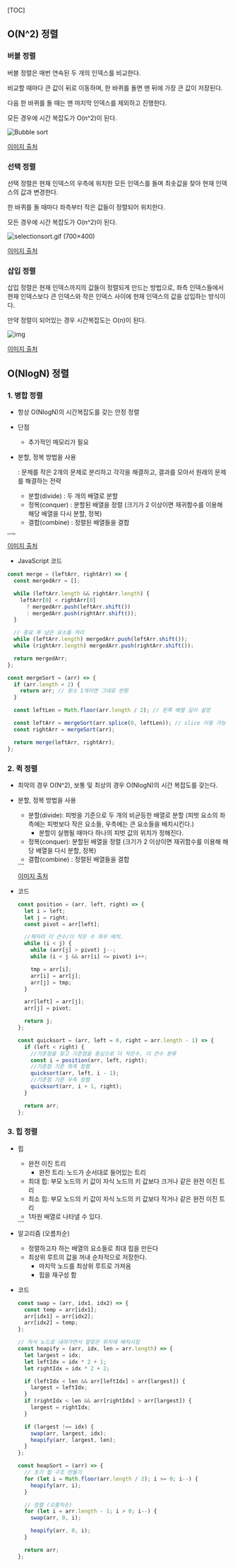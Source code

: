 [TOC]

## O(N^2) 정렬

### 버블 정렬

버블 정렬은 매번 연속된 두 개의 인덱스를 비교한다.

비교할 때마다 큰 값이 뒤로 이동하며, 한 바퀴를 돌면 맨 뒤에 가장 큰 값이 저장된다.

다음 한 바퀴를 돌 때는 맨 마지막 인덱스를 제외하고 진행한다.

모든 경우에 시간 복잡도가 O(n^2)이 된다.

![Bubble sort](https://www.programmingsimplified.com/images/c/bubble-sort.gif)

[이미지 출처](https://www.programmingsimplified.com/c/source-code/c-program-bubble-sort)



### 선택 정렬

선택 정렬은 현재 인덱스의 우측에 위치한 모든 인덱스를 돌며 최솟값을 찾아 현재 인덱스의 값과 변경한다.

한 바퀴를 돌 때마다 좌측부터 작은 값들이 정렬되어 위치한다.

모든 경우에 시간 복잡도가 O(n^2)이 된다.

![selectionsort.gif (700×400)](https://hudi.kr/wp-content/uploads/2018/02/selectionsort.gif)

[이미지 출처](https://hudi.kr/%EC%A0%95%EB%A0%AC-%EC%95%8C%EA%B3%A0%EB%A6%AC%EC%A6%98-1-%EC%84%A0%ED%83%9D-%EC%A0%95%EB%A0%AC-selection-sort/selectionsort/)



### 삽입 정렬

삽입 정렬은 현재 인덱스까지의 값들이 정렬되게 만드는 방법으로, 좌측 인덱스들에서 현재 인덱스보다 큰 인덱스와 작은 인덱스 사이에 현재 인덱스의 값을 삽입하는 방식이다.

만약 정렬이 되어있는 경우 시간복잡도는 O(n)이 된다.

![img](https://media.vlpt.us/images/hwamoc/post/4baaa2bc-d48a-4f3b-a063-6538f6f59971/%EC%82%BD%EC%9E%851.gif)

[이미지 출처](https://gfycat.com/ko/densebaggyibis)



## O(NlogN) 정렬

### 1. 병합 정렬

- 항상 O(NlogN)의 시간복잡도를 갖는 안정 정렬

- 단점

  - 추가적인 메모리가 필요 

- 분할, 정복 방법을 사용

  : 문제를 작은 2개의 문제로 분리하고 각각을 해결하고, 결과를 모아서 원래의 문제를 해결하는 전략

  - 분할(divide) : 두 개의 배열로 분할
  - 정복(conquer) : 분할된 배열을 정렬 (크기가 2 이상이면 재귀함수를 이용해 해당 배열을 다시 분할, 정복)
  - 결합(combine) : 정렬된 배열들을 결합

<img src="https://user-images.githubusercontent.com/70627979/148423849-609dd522-035c-4006-86a4-24dd099aa6b8.png" alt="image" style="zoom: 33%;" />

[이미지 출처](https://gmlwjd9405.github.io/2018/05/08/algorithm-merge-sort.html)



- JavaScript 코드

```js
const merge = (leftArr, rightArr) => {
  const mergedArr = [];

  while (leftArr.length && rightArr.length) {
    leftArr[0] < rightArr[0]
      ? mergedArr.push(leftArr.shift())
      : mergedArr.push(rightArr.shift());
  }

  // 종료 후 남은 요소들 처리
  while (leftArr.length) mergedArr.push(leftArr.shift());
  while (rightArr.length) mergedArr.push(rightArr.shift());

  return mergedArr;
};

const mergeSort = (arr) => {
  if (arr.length < 2) {
    return arr; // 원소 1개이면 그대로 반환
  }

  const leftLen = Math.floor(arr.length / 2); // 왼쪽 배열 길이 설정

  const leftArr = mergeSort(arr.splice(0, leftLen)); // slice 이용 가능
  const rightArr = mergeSort(arr);

  return merge(leftArr, rightArr);
};
```



### 2. 퀵 정렬

- 최악의 경우 O(N^2), 보통 및 최상의 경우 O(NlogN)의 시간 복잡도를 갖는다.

- 분할, 정복 방법을 사용

  - 분할(divide): 피벗을 기준으로 두 개의 비균등한 배열로 분할 (피벗 요소의 좌측에는 피벗보다 작은 요소들, 우측에는 큰 요소들을 배치시킨다.)
    - 분할이 실행될 때마다 하나의 피벗 값의 위치가 정해진다.
  - 정복(conquer): 분할된 배열을 정렬 (크기가 2 이상이면 재귀함수를 이용해 해당 배열을 다시 분할, 정복)
  - 결합(combine) : 정렬된 배열들을 결합

  <img src="https://user-images.githubusercontent.com/70627979/148473897-fc619796-2fb0-4cd6-a81b-fd256a752407.png" alt="image" style="zoom: 25%;" />

  [이미지 출처](https://gmlwjd9405.github.io/2018/05/10/algorithm-quick-sort.html)

  

- 코드

  ```js
  const position = (arr, left, right) => {
    let i = left;
    let j = right;
    const pivot = arr[left];
  
    //제자리 더 큰수/더 작은 수 좌우 배치.
    while (i < j) {
      while (arr[j] > pivot) j--;
      while (i < j && arr[i] <= pivot) i++;
  
      tmp = arr[i];
      arr[i] = arr[j];
      arr[j] = tmp;
    }
  
    arr[left] = arr[j];
    arr[j] = pivot;
  
    return j;
  };
  
  const quicksort = (arr, left = 0, right = arr.length - 1) => {
    if (left < right) {
      //기준점을 찾고 기준점을 중심으로 더 작은수, 더 큰수 분류
      const i = position(arr, left, right);
      //기준점 기준 좌측 정렬
      quicksort(arr, left, i - 1);
      //기준점 기준 우측 정렬
      quicksort(arr, i + 1, right);
    }
  
    return arr;
  };
  ```

  

### 3. 힙 정렬

- 힙

  - 완전 이진 트리
    - 완전 트리: 노드가 순서대로 들어있는 트리
  - 최대 힙: 부모 노드의 키 값이 자식 노드의 키 값보다 크거나 같은 완전 이진 트리
  - 최소 힙: 부모 노드의 키 값이 자식 노드의 키 값보다 작거나 같은 완전 이진 트리
  - 1차원 배열로 나타낼 수 있다.

  <img src="https://user-images.githubusercontent.com/70627979/148479250-aa3d6da2-c0ba-48de-be15-acdbc0bc1dc5.png" alt="image" style="zoom:25%;" />

- 알고리즘 (오름차순)

  - 정렬하고자 하는 배열의 요소들로 최대 힙을 만든다
  - 최상위 루트의 값을 꺼내 순차적으로 저장한다.
    - 마지막 노드를 최상위 루트로 가져옴
    - 힙을 재구성 함

- 코드

  ```js
  const swap = (arr, idx1, idx2) => {
    const temp = arr[idx1];
    arr[idx1] = arr[idx2];
    arr[idx2] = temp;
  };
  
  // 자식 노드로 내려가면서 알맞은 위치에 배치시킴
  const heapify = (arr, idx, len = arr.length) => {
    let largest = idx;
    let leftIdx = idx * 2 + 1;
    let rightIdx = idx * 2 + 2;
  
    if (leftIdx < len && arr[leftIdx] > arr[largest]) {
      largest = leftIdx;
    }
    if (rightIdx < len && arr[rightIdx] > arr[largest]) {
      largest = rightIdx;
    }
  
    if (largest !== idx) {
      swap(arr, largest, idx);
      heapify(arr, largest, len);
    }
  };
  
  const heapSort = (arr) => {
    // 초기 힙 구조 만들기
    for (let i = Math.floor(arr.length / 2); i >= 0; i--) {
      heapify(arr, i);
    }
  
    // 정렬 (오름차순)
    for (let i = arr.length - 1; i > 0; i--) {
      swap(arr, 0, i);
  
      heapify(arr, 0, i);
    }
  
    return arr;
  };
  ```

  

